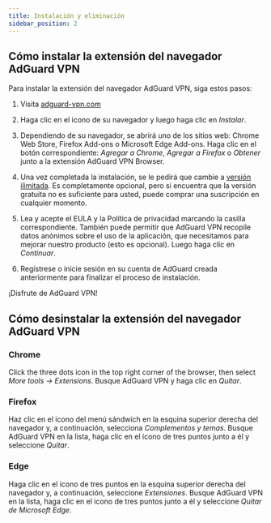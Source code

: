 ```yaml
---
title: Instalación y eliminación
sidebar_position: 2
---
```


## Cómo instalar la extensión del navegador AdGuard VPN

Para instalar la extensión del navegador AdGuard VPN, siga estos pasos:

1. Visita [adguard-vpn.com](https://adguard-vpn.com/browser-extension/overview.html)

2. Haga clic en el icono de su navegador y luego haga clic en *Instalar*.

3. Dependiendo de su navegador, se abrirá uno de los sitios web: Chrome Web Store, Firefox Add-ons o Microsoft Edge Add-ons. Haga clic en el botón correspondiente: *Agregar a Chrome*, *Agregar a Firefox* o *Obtener* junto a la extensión AdGuard VPN Browser.

4. Una vez completada la instalación, se le pedirá que cambie a [versión ilimitada](https://adguard-vpn.com/thankyou.html). Es completamente opcional, pero si encuentra que la versión gratuita no es suficiente para usted, puede comprar una suscripción [](/general/subscription.md) en cualquier momento.

4. Lea y acepte el EULA y la Política de privacidad marcando la casilla correspondiente. También puede permitir que AdGuard VPN recopile datos anónimos sobre el uso de la aplicación, que necesitamos para mejorar nuestro producto (esto es opcional). Luego haga clic en *Continuar*.

5. Regístrese o inicie sesión en su cuenta de AdGuard creada anteriormente para finalizar el proceso de instalación.

¡Disfrute de AdGuard VPN!

## Cómo desinstalar la extensión del navegador AdGuard VPN

### Chrome

Click the three dots icon in the top right corner of the browser, then select *More tools → Extensions*. Busque AdGuard VPN y haga clic en *Quitar*.

### Firefox

Haz clic en el icono del menú sándwich en la esquina superior derecha del navegador y, a continuación, selecciona *Complementos y temas*. Busque AdGuard VPN en la lista, haga clic en el ícono de tres puntos junto a él y seleccione *Quitar*.

### Edge

Haga clic en el icono de tres puntos en la esquina superior derecha del navegador y, a continuación, seleccione *Extensiones*. Busque AdGuard VPN en la lista, haga clic en el icono de tres puntos junto a él y seleccione *Quitar de Microsoft Edge*.